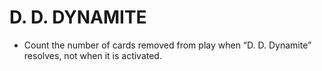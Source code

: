 # D. D. DYNAMITE

*   Count the number of cards removed from play when “D. D. Dynamite” resolves, not when it is activated.
